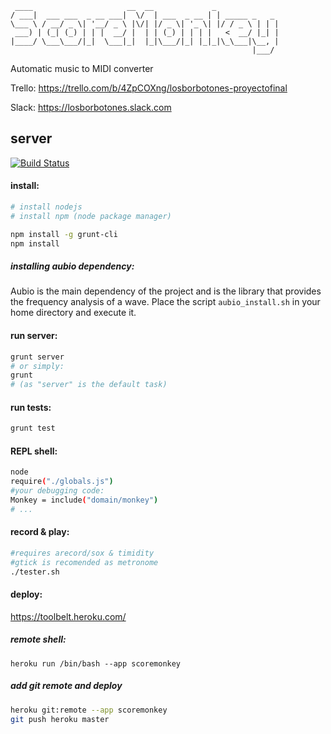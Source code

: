 ```
 ____                     __  __             _              
/ ___|  ___ ___  _ __ ___|  \/  | ___  _ __ | | _____ _   _ 
\___ \ / __/ _ \| '__/ _ \ |\/| |/ _ \| '_ \| |/ / _ \ | | |
 ___) | (_| (_) | | |  __/ |  | | (_) | | | |   <  __/ |_| |
|____/ \___\___/|_|  \___|_|  |_|\___/|_| |_|_|\_\___|\__, |
                                                      |___/ 
```
Automatic music to MIDI converter

Trello: https://trello.com/b/4ZpCOXng/losborbotones-proyectofinal

Slack: https://losborbotones.slack.com 

## server

[![Build Status](https://semaphoreci.com/api/v1/projects/7f2c0aa5-872c-4170-8077-9f64bb5dfd5c/408337/badge.svg)](https://semaphoreci.com/rodri042/scoremonkey) 

#### install:
```bash
# install nodejs
# install npm (node package manager)

npm install -g grunt-cli
npm install
```

##### installing aubio dependency:
Aubio is the main dependency of the project and is the library that provides the frequency analysis of a  wave. Place the script `aubio_install.sh` in your home directory and execute it.

#### run server:
```bash
grunt server
# or simply:
grunt
# (as "server" is the default task)
```

#### run tests:
```bash
grunt test
```

#### REPL shell:
```bash
node
require("./globals.js")
#your debugging code:
Monkey = include("domain/monkey")
# ...
```

#### record & play:
```bash
#requires arecord/sox & timidity
#gtick is recomended as metronome
./tester.sh
```

#### deploy:
https://toolbelt.heroku.com/

##### remote shell:
```heroku run /bin/bash --app scoremonkey```

##### add git remote and deploy
```bash
heroku git:remote --app scoremonkey
git push heroku master
```
